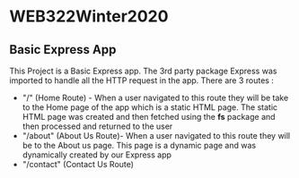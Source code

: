 # WEB322Winter2020
## Basic Express App
This Project is a Basic Express app. The 3rd party package Express was imported to handle all the HTTP request in the app.
There are 3 routes :
  * "/" (Home Route) - When a user navigated to this route they will be take to the Home page of the app which is a static HTML page. 
  The static HTML page was created and then fetched using the **fs** package and then processed and returned to the user
  * "/about" (About Us Route)- When a user navigated to this route they will be to the About us  page. This page is a dynamic page 
  and was dynamically created by our Express app
  * "/contact" (Contact Us Route)
